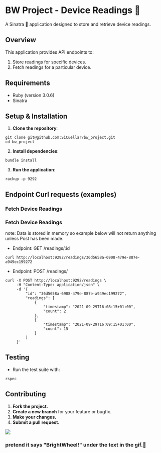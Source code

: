 # BW Project - Device Readings 📱

A Sinatra 🎩 application designed to store and retrieve device readings.

## Overview

This application provides API endpoints to:

1. Store readings for specific devices.
2. Fetch readings for a particular device.

## Requirements

- Ruby (version 3.0.6) 
- Sinatra

## Setup & Installation

1. **Clone the repository**:
```
git clone git@github.com:SiCuellar/bw_project.git
cd bw_project
```

2. **Install dependencies**:
```
bundle install
```

3. **Run the application**:
```
rackup -p 9292
```


## Endpoint Curl requests (examples)
### Fetch Device Readings

### Fetch Device Readings
note: Data is stored in memory so example below will not return anything unless Post has been made. 

- Endpoint: GET /readings/:id
```
curl http://localhost:9292/readings/36d5658a-6908-479e-887e-a949ec199272
```

- Endpoint: POST /readings/
```
curl -X POST http://localhost:9292/readings \
     -H "Content-Type: application/json" \
     -d '{
         "id": "36d5658a-6908-479e-887e-a949ec199272",
         "readings": [
             {
                 "timestamp": "2021-09-29T16:08:15+01:00",
                 "count": 2
             },
             {
                 "timestamp": "2021-09-29T16:09:15+01:00",
                 "count": 15
             }
         ]
     }'

```

## Testing

- Run the test suite with:
```
rspec
```

## Contributing

1. **Fork the project.**
2. **Create a new branch** for your feature or bugfix.
3. **Make your changes.**
4. **Submit a pull request.**

![](https://media.giphy.com/media/H6uTWVf97ywhisZtUN/giphy.gif)
### pretend it says "BrightWheel!" under the text in the gif.🤣

